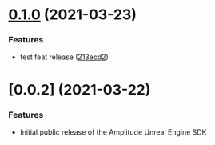 # [0.1.0](https://github.com/jooohhn/Amplitude-Unreal/compare/v0.0.2...v0.1.0) (2021-03-23)


### Features

* test feat release ([213ecd2](https://github.com/jooohhn/Amplitude-Unreal/commit/213ecd29837e85c7ec40d7735a1024a91877650c))

# [0.0.2] (2021-03-22)

### Features

- Initial public release of the Amplitude Unreal Engine SDK
